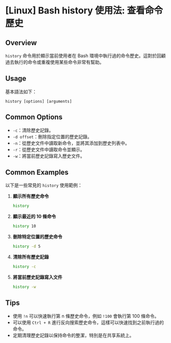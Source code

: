 # [Linux] Bash history 使用法: 查看命令歷史

## Overview
`history` 命令用於顯示當前使用者在 Bash 環境中執行過的命令歷史。這對於回顧過去執行的命令或重複使用某些命令非常有幫助。

## Usage
基本語法如下：
```
history [options] [arguments]
```

## Common Options
- `-c`：清除歷史記錄。
- `-d offset`：刪除指定位置的歷史記錄。
- `-n`：從歷史文件中讀取新命令，並將其添加到歷史列表中。
- `-r`：從歷史文件中讀取命令並顯示。
- `-w`：將當前歷史記錄寫入歷史文件。

## Common Examples
以下是一些常見的 `history` 使用範例：

1. **顯示所有歷史命令**
   ```bash
   history
   ```

2. **顯示最近的 10 條命令**
   ```bash
   history 10
   ```

3. **刪除特定位置的歷史命令**
   ```bash
   history -d 5
   ```

4. **清除所有歷史記錄**
   ```bash
   history -c
   ```

5. **將當前歷史記錄寫入文件**
   ```bash
   history -w
   ```

## Tips
- 使用 `!n` 可以快速執行第 n 條歷史命令，例如 `!100` 會執行第 100 條命令。
- 可以使用 `Ctrl + R` 進行反向搜索歷史命令，這樣可以快速找到之前執行過的命令。
- 定期清理歷史記錄以保持命令的整潔，特別是在共享系統上。